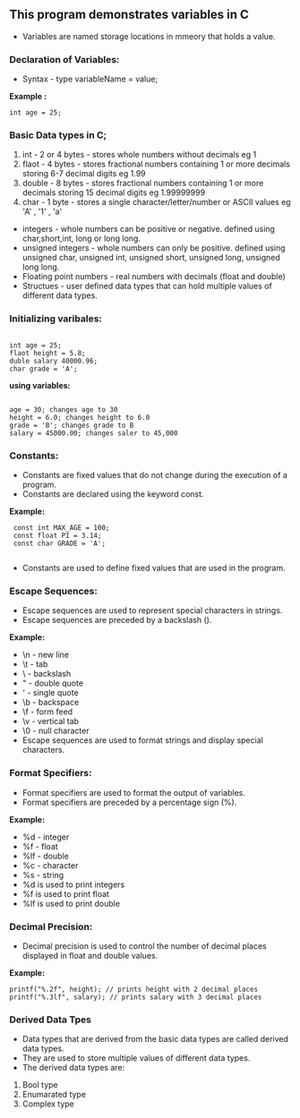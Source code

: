 
## This program demonstrates variables in C
- Variables are named storage locations in mmeory that holds a value.

### Declaration of Variables:
- Syntax - type variableName = value;

**Example :**

```
int age = 25;

```

### Basic Data types in C;
1. int - 2 or 4 bytes - stores whole numbers without decimals eg 1
2. flaot - 4 bytes - stores fractional numbers containing 1 or more decimals storing 6-7 decimal digits eg 1.99
3. double - 8 bytes - stores fractional numbers containing 1 or more decimals storing 15 decimal digits eg 1.99999999
4. char - 1 byte - stores a single character/letter/number or ASCII values eg 'A' , '1' , 'a'

- integers - whole numbers can be positive or negative. defined using char,short,int, long or long long.
- unsigned integers - whole numbers can only be positive. defined using unsigned char, unsigned int, unsigned short, unsigned long, unsigned long long.
- Floating point numbers - real numbers with decimals (float and double)
- Structues - user defined data types that can hold multiple values of different data types.

### Initializing varibales:

```

int age = 25;
flaot height = 5.8;
duble salary 40000.96;
char grade = 'A';

```
**using variables:**

```

age = 30; changes age to 30
height = 6.0; changes height to 6.0
grade = 'B'; changes grade to B 
salary = 45000.00; changes saler to 45,000

```
### Constants:
- Constants are fixed values that do not change during the execution of a program.
- Constants are declared using the keyword const.

**Example:**

```
 const int MAX_AGE = 100;
 const float PI = 3.14;
 const char GRADE = 'A';
 
```
- Constants are used to define fixed values that are used in the program.

### Escape Sequences:
- Escape sequences are used to represent special characters in strings.
- Escape sequences are preceded by a backslash (\).

**Example:**

- \n - new line
- \t - tab
- \\ - backslash
- \" - double quote
- \' - single quote
- \b - backspace
- \f - form feed
- \v - vertical tab
- \0 - null character
- Escape sequences are used to format strings and display special characters.

### Format Specifiers:
- Format specifiers are used to format the output of variables.
- Format specifiers are preceded by a percentage sign (%).

**Example:**

- %d - integer
- %f - float
- %lf - double
- %c - character
- %s - string
- %d is used to print integers
- %f is used to print float
- %lf is used to print double

### Decimal Precision:
- Decimal precision is used to control the number of decimal places displayed in float and double values.

**Example:** 

```
printf("%.2f", height); // prints height with 2 decimal places
printf("%.3lf", salary); // prints salary with 3 decimal places

```
### Derived Data Tpes

- Data types that are derived from the basic data types are called derived data types.
- They are used to store multiple values of different data types. 
- The derived data types are:
1. Bool type
2. Enumarated type 
3. Complex type





